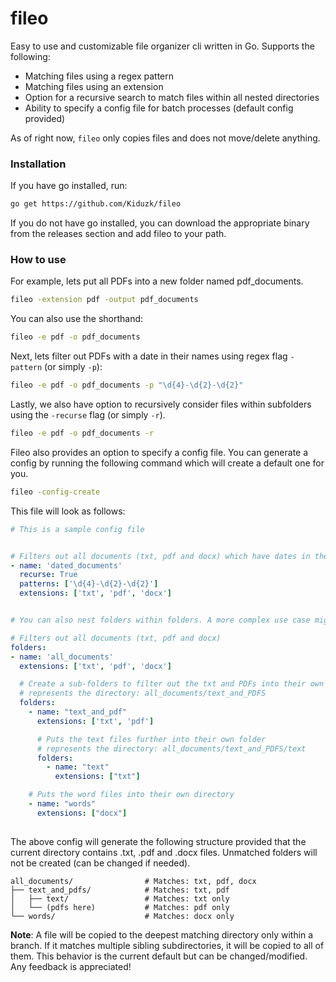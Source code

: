 ﻿# fileo
 
Easy to use and customizable file organizer cli written in Go. Supports the following:
- Matching files using a regex pattern
- Matching files using an extension
- Option for a recursive search to match files within all nested directories
- Ability to specify a config file for batch processes (default config provided)

As of right now, `fileo` only copies files and does not move/delete anything. 

### Installation

If you have go installed, run:
```bash
go get https://github.com/Kiduzk/fileo
```
If you do not have go installed, you can download the appropriate binary from the releases section and add fileo to your path. 

### How to use 

For example, lets put all PDFs into a new folder named pdf_documents.
```bash
fileo -extension pdf -output pdf_documents
```
You can also use the shorthand:
```bash
fileo -e pdf -o pdf_documents
```
Next, lets filter out PDFs with a date in their names using regex flag `-pattern` (or simply `-p`):
```bash
fileo -e pdf -o pdf_documents -p "\d{4}-\d{2}-\d{2}"
```

Lastly, we also have option to recursively consider files within subfolders using the `-recurse` flag (or simply `-r`).
```bash
fileo -e pdf -o pdf_documents -r
```

Fileo also provides an option to specify a config file. You can generate a config by running the following command which will create a default one for you. 
```bash
fileo -config-create
```
This file will look as follows:
```yaml
# This is a sample config file


# Filters out all documents (txt, pdf and docx) which have dates in their names
- name: 'dated_documents'
  recurse: True
  patterns: ['\d{4}-\d{2}-\d{2}']
  extensions: ['txt', 'pdf', 'docx']


# You can also nest folders within folders. A more complex use case might look like the following. 

# Filters out all documents (txt, pdf and docx)
folders:
- name: 'all_documents'
  extensions: ['txt', 'pdf', 'docx']

  # Create a sub-folders to filter out the txt and PDFs into their own folder.
  # represents the directory: all_documents/text_and_PDFS 
  folders:
    - name: "text_and_pdf"
      extensions: ['txt', 'pdf']

      # Puts the text files further into their own folder
      # represents the directory: all_documents/text_and_PDFS/text 
      folders:
        - name: "text"
          extensions: ["txt"]

    # Puts the word files into their own directory
    - name: "words"
      extensions: ["docx"]
 
```
The above config will generate the following structure provided that the current directory contains .txt, .pdf and .docx files. Unmatched folders will not be created (can be changed if needed).
```
all_documents/                # Matches: txt, pdf, docx
├── text_and_pdfs/            # Matches: txt, pdf
│   ├── text/                 # Matches: txt only
│   └── (pdfs here)           # Matches: pdf only
└── words/                    # Matches: docx only
```
**Note**: A file will be copied to the deepest matching directory only within a branch. If it matches multiple sibling subdirectories, it will be copied to all of them. This behavior is the current default but can be changed/modified. Any feedback is appreciated!

